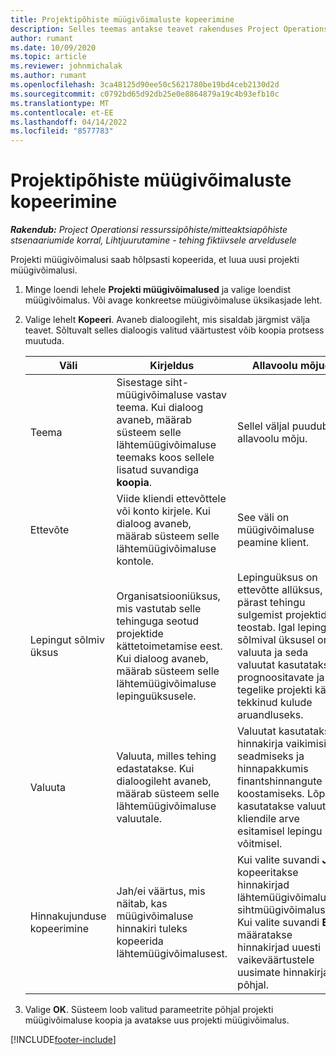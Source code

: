```yaml
---
title: Projektipõhiste müügivõimaluste kopeerimine
description: Selles teemas antakse teavet rakenduses Project Operations projektipõhiste müügivõimaluste kopeerimise kohta.
author: rumant
ms.date: 10/09/2020
ms.topic: article
ms.reviewer: johnmichalak
ms.author: rumant
ms.openlocfilehash: 3ca48125d90ee50c5621780be19bd4ceb2130d2d
ms.sourcegitcommit: c0792bd65d92db25e0e8864879a19c4b93efb10c
ms.translationtype: MT
ms.contentlocale: et-EE
ms.lasthandoff: 04/14/2022
ms.locfileid: "8577783"
---
```

# <a name="copy-project-based-opportunities"></a>Projektipõhiste müügivõimaluste kopeerimine

_**Rakendub:** Project Operationsi ressurssipõhiste/mitteaktsiapõhiste stsenaariumide korral,  Lihtjuurutamine - tehing fiktiivsele arveldusele_


Projekti müügivõimalusi saab hõlpsasti kopeerida, et luua uusi projekti müügivõimalusi. 

1. Minge loendi lehele **Projekti müügivõimalused** ja valige loendist müügivõimalus. Või avage konkreetse müügivõimaluse üksikasjade leht. 
2. Valige lehelt **Kopeeri**. Avaneb dialoogileht, mis sisaldab järgmist välja teavet. Sõltuvalt selles dialoogis valitud väärtustest võib koopia protsess muutuda.

    | **Väli** | **Kirjeldus** | **Allavoolu mõjud** |
    | --- | --- | --- |
    | Teema | Sisestage siht-müügivõimaluse vastav teema. Kui dialoog avaneb, määrab süsteem selle lähtemüügivõimaluse teemaks koos sellele lisatud suvandiga **koopia**. | Sellel väljal puudub allavoolu mõju. |
    | Ettevõte | Viide kliendi ettevõttele või konto kirjele. Kui dialoog avaneb, määrab süsteem selle lähtemüügivõimaluse kontole. | See väli on müügivõimaluse peamine klient. |
    | Lepingut sõlmiv üksus | Organisatsiooniüksus, mis vastutab selle tehinguga seotud projektide kättetoimetamise eest. Kui dialoog avaneb, määrab süsteem selle lähtemüügivõimaluse lepinguüksusele. | Lepinguüksus on ettevõtte allüksus, kes pärast tehingu sulgemist projektid teostab. Igal lepingut sõlmival üksusel on valuuta ja seda valuutat kasutatakse prognoositavate ja tegelike projekti käigus tekkinud kulude aruandluseks. |
    | Valuuta | Valuuta, milles tehing edastatakse. Kui dialoogileht avaneb, määrab süsteem selle lähtemüügivõimaluse valuutale. | Valuutat kasutatakse hinnakirja vaikimisi seadmiseks ja hinnapakkumis finantshinnangute koostamiseks. Lõpuks kasutatakse valuutat kliendile arve esitamisel lepingu võitmisel. |
    | Hinnakujunduse kopeerimine | Jah/ei väärtus, mis näitab, kas müügivõimaluse hinnakiri tuleks kopeerida lähtemüügivõimalusest. | Kui valite suvandi **Jah**, kopeeritakse hinnakirjad lähtemüügivõimalusest sihtmüügivõimalusele. Kui valite suvandi **Ei**, määratakse hinnakirjad uuesti vaikeväärtustele uusimate hinnakirjade põhjal. |

3. Valige **OK**. Süsteem loob valitud parameetrite põhjal projekti müügivõimaluse koopia ja avatakse uus projekti müügivõimalus.


[!INCLUDE[footer-include](../includes/footer-banner.md)]